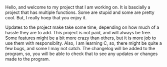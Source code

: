 Hello, and welcome to my project that I am working on. It is bascially a project that has multiple functions. Some are stupid and some are pretty cool. But, I really hoep that you enjoy it.

Updates to the project make take some time, depending on how much of a hassle they are to add. This project is not paid, and will always be free. Some features might be a bit more crazy than others, but it is more job to use them with responsiblity. Also, I am learning C, so, there might be quite a few bugs, and some I may not catch. The changelog will be added to the program, so, you will be able to check that to see any updates or changes made to the program.
